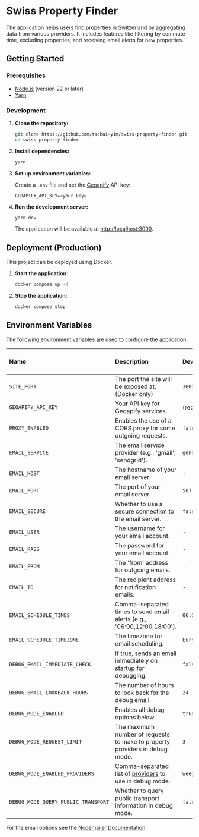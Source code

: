 # Swiss Property Finder

The application helps users find properties in Switzerland by aggregating data from various providers. It includes features like filtering by commute time, excluding properties, and receiving email alerts for new properties.

## Getting Started

### Prerequisites

- [Node.js](https://nodejs.org/) (version 22 or later)
- [Yarn](https://yarnpkg.com/)

### Development

1. **Clone the repository:**

   ```sh
   git clone https://github.com/tschai-yim/swiss-property-finder.git
   cd swiss-property-finder
   ```

2. **Install dependencies:**

   ```sh
   yarn
   ```

3. **Set up environment variables:**

   Create a `.env` file and set the [Geoapify](https://www.geoapify.com/) API key:

   ```env
   GEOAPIFY_API_KEY=<your key>
   ```

4. **Run the development server:**

   ```sh
   yarn dev
   ```

   The application will be available at [http://localhost:3000](http://localhost:3000).

## Deployment (Production)

This project can be deployed using Docker.

1. **Start the application:**

   ```sh
   docker compose up -d
   ```

2. **Stop the application:**

   ```sh
   docker compose stop
   ```

## Environment Variables

The following environment variables are used to configure the application:

| Name                                | Description                                                                                          | Development (Host) Default    | Production (Docker) Default |
| :---------------------------------- | :--------------------------------------------------------------------------------------------------- | :---------------------------- | :-------------------------- |
| `SITE_PORT`                         | The port the site will be exposed at. (Docker only)                                                  | `3000`                        | same                        |
| `GEOAPIFY_API_KEY`                  | Your API key for Geoapify services.                                                                  | (required)                    | (required)                  |
| `PROXY_ENABLED`                     | Enables the use of a CORS proxy for some outgoing requests.                                          | `false`                       | same                        |
| `EMAIL_SERVICE`                     | The email service provider (e.g., 'gmail', 'sendgrid').                                              | `generic`                     | same                        |
| `EMAIL_HOST`                        | The hostname of your email server.                                                                   | -                             | same                        |
| `EMAIL_PORT`                        | The port of your email server.                                                                       | `587`                         | same                        |
| `EMAIL_SECURE`                      | Whether to use a secure connection to the email server.                                              | `false`                       | same                        |
| `EMAIL_USER`                        | The username for your email account.                                                                 | -                             | same                        |
| `EMAIL_PASS`                        | The password for your email account.                                                                 | -                             | same                        |
| `EMAIL_FROM`                        | The 'from' address for outgoing emails.                                                              | -                             | same                        |
| `EMAIL_TO`                          | The recipient address for notification emails.                                                       | -                             | same                        |
| `EMAIL_SCHEDULE_TIMES`              | Comma-separated times to send email alerts (e.g., '06:00,12:00,18:00').                              | `06:00,12:00,18:00`           | same                        |
| `EMAIL_SCHEDULE_TIMEZONE`           | The timezone for email scheduling.                                                                   | `Europe/Zurich`               | same                        |
| `DEBUG_EMAIL_IMMEDIATE_CHECK`       | If true, sends an email immediately on startup for debugging.                                        | `false`                       | same                        |
| `DEBUG_EMAIL_LOOKBACK_HOURS`        | The number of hours to look back for the debug email.                                                | `24`                          | same                        |
| `DEBUG_MODE_ENABLED`                | Enables all debug options below.                                                                     | `true`                        | `false`                     |
| `DEBUG_MODE_REQUEST_LIMIT`          | The maximum number of requests to make to property providers in debug mode.                          | `3`                           | same                        |
| `DEBUG_MODE_ENABLED_PROVIDERS`      | Comma-separated list of [providers](server/services/search/providerService.ts) to use in debug mode. | `weegee,tutti.ch,wgzimmer.ch` | same                        |
| `DEBUG_MODE_QUERY_PUBLIC_TRANSPORT` | Whether to query public transport information in debug mode.                                         | `false`                       | same                        |

For the email options see the [Nodemailer Documentation](https://nodemailer.com/smtp).
